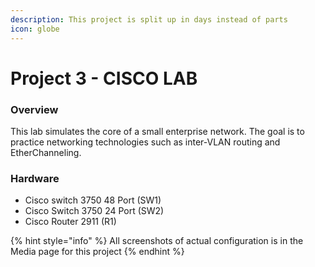 ```yaml
---
description: This project is split up in days instead of parts
icon: globe
---
```


# Project 3 - CISCO LAB

### Overview

This lab simulates the core of a small enterprise network. The goal is to practice networking technologies such as inter-VLAN routing and EtherChanneling.

### Hardware

* Cisco switch 3750 48 Port (SW1)
* Cisco Switch 3750 24 Port (SW2)
* Cisco Router 2911 (R1)

{% hint style="info" %}
All screenshots of actual configuration is in the Media page for this project
{% endhint %}

